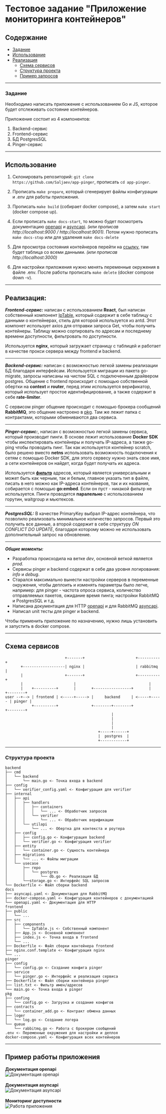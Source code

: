 # Тестовое задание "Приложение мониторинга контейнеров"

## Содержание
- [Задание](#задание)
- [Использование](#использование)
- [Реализация](#реализация)
    - [Схема сервисов](#схема-сервисов)
    - [Структура проекта](#структура-проекта)
    - [Пример запросов](#пример-работы-приложения)

___
### Задание
Необходимо написать приложение с использованием Go и JS, которое будет отслеживать состояние контейнеров.

Приложение состоит из 4 компонентов:
1. Backend-сервис
2. Frontend-сервис 
3. БД PostgresSQL
4. Pinger-сервис

___
## Использование
1. Склонировать репозиторий: ```git clone https://github.com/Saljaev/app-pinger```, прописать ```cd app-pinger```.
2. Прописать ```make prepare```, который сгенерирует файлы конфигурации и .env для работы приложения.
3. Прописать ```make build``` (собирает docker compose), а затем ```make start``` (docker compose up).
4. Если прописать ```make docs-start```, то можно будет посмотреть документацию [openapi](http://localhost:9000) и
[asyncapi](http://localhost:9001?url=/docs/asyncapi.yaml). *(или прописав http://localhost:9000 / http://localhost:9001).* Потом нужно прописать ```make docs-stop```
или для удаления ```make docs-delete```

5. Для просмотра состояния контейнеров перейти на [ссылку](http://localhost:3000), там будет таблица со всеми данными.
*(или прописав http://localhost:3000)*
6. Для настройки приложения нужно менять переменные окружения в файле .env. После работы прописать ```make delete```
   (docker compose down -v).
___
## Реализация:
***Frontend-сервис:*** написан с использованием **React**, был написан собственный компонент  [IpTable](frontend/src/components/IpTable.js),
который содержит в себе таблицу с данными о контейнерах, стиль для которой используется из antd. Этот компонет использует
axios для отправки запроса Get, чтобы получить контейнеры. Таблицу можно сортировать по адресам и последнему времени
доступности, фильтровать по доступности.

Используется **nginx**, который загружает страницу с таблицей и работает в качестве прокси сервера между frontend и backend.
___
***Backend-сервис:*** написан с возможностью легкой замены реализации БД благодаря интерфейсам.
Используется миграции из пакета go-migrate, запросы написаны на чистом SQL с подключенным драйвером postgres.
Общение с frontend происходит с помощью собственной обертки на **context** и **router**, перед этим используется 
верификатор, который использует простое идентифицирование, а также содержит в себе **rate-limiter**.
   
С сервисом pinger общение происходит с помощью брокера сообщений **RabbitMQ**, это общение настроено в [pkg](pkg/queue).
Там же лежит папка с контрактами, которыми обмениваются два сервиса.
___
***Pinger-сервис:***, написан с возможностью легкой замены сервиса, который производит пинги. В основе лежит использование 
**Docker SDK** чтобы инспектировать контейнеры и получать IP-адреса, а также go-ping чтобы проводить пинг. Так как используется 
контейнер scratch, было решено вместо **netns** использовать возможность подключения к сетям с помощью Docker SDK, для этого
сервесу нужно знать свое имя, а сети контейнеров он найдет, когда будет получать их адреса.

Используется **[фильтр](pinger/list.txt)** адресов, который является универсальным и может
быть как черным, так и белым, главное указать тип в файле, писать в него можно как IP-адреса контейнеров, так и их названия,
собирается с помощью **go:embed**. Если он пуст - никакой фильтр не используется. Пинги проводятся **паралельно**
с использованием горутин, waitgroup и мьютексов.
___
***PostgresSQL:*** В качестве PrimaryKey  выбрал IP-адрес контейнера, что позволило реализовать минимальное количество запросов. Первый это
получить все данные, а второй содержит в себе структуру _ON CONFLICT DO UPDATE_, благодаря которому можно не использовать
дополнительный запрос на обновление.
___
***Общие моменты:*** 
* Разработка происходила на ветке *dev*, основной веткой является *prod.* 
* Сервисы pinger и backend
содержат в себе два уровня логирования: _info_ и _debug_.
* Старался максимально вынести настройки серверов в переменные
окружения, чтобы деплоить и изменять параметры было легче, например: для pinger - частота опроса сервиса, 
количество отправляемых пакетов, ожидание время пинга; настройки RabbitMQ и PostgresSQL и т.д.
* Написана документация
для HTTP [openapi](docs/openapi.yaml) и для RabbitMQ [asyncapi](docs/asyncapi.yaml). 
* Написал unit тесты для pinger и backend.

Чтобы применить приложение по назначению, нужно лишь установить и запустить в docker compose.
___
## Схема сервисов
```
                           +-------+                       +----------+  
       +-------------------| nginx |                       | rabbitmq |
       |                   +-------+                       +----------+
       |                       |                                 |
       |    +----------+       |       +-----------------+       |      +--------+
user --+--> | frontend | <-----+-----> |     backend     | <-----+----- | pinger |
            +----------+               +--------+--------+              +--------+
                                                |
                                                |
                                                |
                                                |
                                          +-----+------+
                                          |  postgres  |  
                                          +------------+
```  

___
### Структура проекта
```
backend
├── cmd
│   └── backend
│       └── main.go <- Точка входа в backend
├── config
│   └── verifier_config.yaml <- Конфигурация для verifier
├── internal
│   ├── api
│   │   ├── handlers
│   │   │   ├── containers
│   │   │   │   └── ... <- Обработчик запросов
│   │   │   └── verifier
│   │   │       └── ... <- Обработчик верификации
│   │   └── utilapi
│   │       └── ... <- Обертка для контекста и роутера
│   ├── config
│   │   ├── config.go <- Конфигурация backend
│   │   └── verifier.go <- Конфигурация verifier
│   ├── entity
│   │   └── container.go <- Сущность контейнера
│   ├── migrations
│   │   └── ... <- Файлы миграции
│   └── usecase
│       ├── repo
│       │   └── postgres
│       │       └── db.go <- Реализация БД
│       └──storage.go <- Интерфейс SQL запросов
└── Dockerfile <- Файл сборки backend
docs
├── asyncapi.yaml <- Документация для RabbitMQ 
├── docker-compose.yaml <- Конфигурация контейнеров с документацией
└── openapi.yaml <- Документация для HTTP
frontend
├── public
│   └── ... 
├── src
│   ├── components
│   │   └── IpTable.js <- Собственный компонент
│   ├── App.js <- Основной компонент
│   ├── index.js <- Точка входа в frontend
│   └── ... 
├── Dockerfile <- Файл сборки контейнера frontend
├── nginx.conf.template <- Конфигурация nginx
└── ...
pinger
├── config
│   └── config.go <- Создание конфига pinger
├── service 
│   └── pinger.go <- Интерфейс и реализация сервиса
├── Dockerfile <- Файл сборки контейнера pinger
├── list.txt <- Фильтр имен/адресов
└── main.go <- Точка входа в pinger
pkg
├── confing
│   └── config.go <- Загрузка и создание конфигов
├── contracts
│   └── container_add.go <- Контракт обмена данных
├── loger
│   └── log.go <- Создание логера
└── queue
    └── rabbitmq.go <- Работа с брокером сообщений
.env <- Переменные окружения для настройки и деплоя
docker-compose.yaml <- Конфигурация всех контейнеров
```
___

## Пример работы приложения
**Документация openapi**
<br>![Документация openapi](images/openapi.png)<br><br>
**Документация asyncapi**
<br>![Документация asyncapi](images/asyncapi.png)<br><br>
**Мониторинг доступности**
<br>![Работа приложения](images/container_monitor.png)<br>


   
